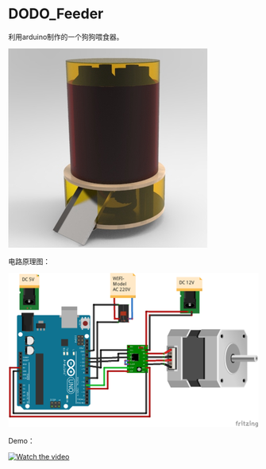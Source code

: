 # DODO_Feeder
 利用arduino制作的一个狗狗喂食器。

![DODO_Feeder image](https://github.com/fsi270308/DODO_Feeder/blob/master/dodo_feeder.3.jpg?raw=true)

 电路原理图：
 
![DODO_Feeder E](https://github.com/fsi270308/DODO_Feeder/blob/master/Electronics/dodo_feeder_R1.png?raw=true)

 Demo：

[![Watch the video](https://ask.qcloudimg.com/draft/1000046/nc2jcgo0mg.png?imageView2/2/w/1620)](https://v.youku.com/v_show/id_XNDE2NjY3NTcyMA==.html?spm=a2h0j.11185381.listitem_page1.5~A)
